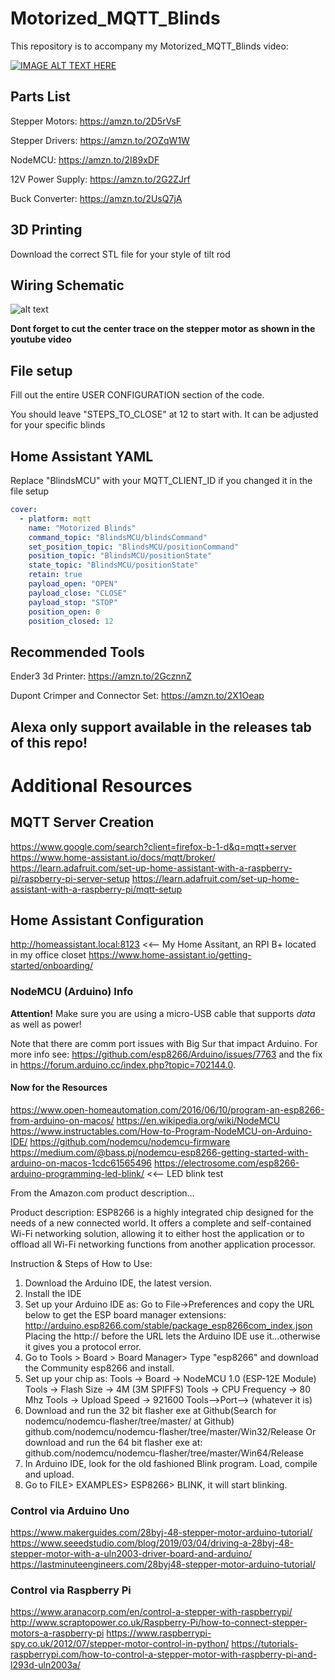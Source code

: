 # Motorized_MQTT_Blinds


This repository is to accompany my Motorized_MQTT_Blinds video:

[![IMAGE ALT TEXT HERE](https://img.youtube.com/vi/1O_1gUFumQM/0.jpg)](https://www.youtube.com/watch?v=1O_1gUFumQM)

## Parts List
Stepper Motors: https://amzn.to/2D5rVsF

Stepper Drivers: https://amzn.to/2OZqW1W

NodeMCU: https://amzn.to/2I89xDF

12V Power Supply: https://amzn.to/2G2ZJrf

Buck Converter: https://amzn.to/2UsQ7jA

## 3D Printing

Download the correct STL file for your style of tilt rod

## Wiring Schematic

![alt text](https://github.com/thehookup/Motorized_MQTT_Blinds/blob/master/Schematic.jpg?raw=true)

**Dont forget to cut the center trace on the stepper motor as shown in the youtube video**

## File setup

Fill out the entire USER CONFIGURATION section of the code.

You should leave "STEPS_TO_CLOSE" at 12 to start with.  It can be adjusted for your specific blinds

## Home Assistant YAML

Replace "BlindsMCU" with your MQTT_CLIENT_ID if you changed it in the file setup

```yaml
cover:
  - platform: mqtt
    name: "Motorized Blinds"
    command_topic: "BlindsMCU/blindsCommand"
    set_position_topic: "BlindsMCU/positionCommand"
    position_topic: "BlindsMCU/positionState"
    state_topic: "BlindsMCU/positionState"
    retain: true
    payload_open: "OPEN"
    payload_close: "CLOSE"
    payload_stop: "STOP"
    position_open: 0
    position_closed: 12
  ```

## Recommended Tools

Ender3 3d Printer: https://amzn.to/2GcznnZ

Dupont Crimper and Connector Set: https://amzn.to/2X1Oeap

## Alexa only support available in the releases tab of this repo!

# Additional Resources

##  MQTT Server Creation
https://www.google.com/search?client=firefox-b-1-d&q=mqtt+server
https://www.home-assistant.io/docs/mqtt/broker/
https://learn.adafruit.com/set-up-home-assistant-with-a-raspberry-pi/raspberry-pi-server-setup
https://learn.adafruit.com/set-up-home-assistant-with-a-raspberry-pi/mqtt-setup

## Home Assistant Configuration
http://homeassistant.local:8123        <<-- My Home Assitant, an RPI B+ located in my office closet
https://www.home-assistant.io/getting-started/onboarding/

### NodeMCU (Arduino) Info

**Attention!** Make sure you are using a micro-USB cable that supports _*data*_ as well as power!

Note that there are comm port issues with Big Sur that impact Arduino.  For more info see:
https://github.com/esp8266/Arduino/issues/7763 and the fix in https://forum.arduino.cc/index.php?topic=702144.0.

#### Now for the Resources
https://www.open-homeautomation.com/2016/06/10/program-an-esp8266-from-arduino-on-macos/
https://en.wikipedia.org/wiki/NodeMCU
https://www.instructables.com/How-to-Program-NodeMCU-on-Arduino-IDE/
https://github.com/nodemcu/nodemcu-firmware
https://medium.com/@bass.pj/nodemcu-esp8266-getting-started-with-arduino-on-macos-1cdc61565496
https://electrosome.com/esp8266-arduino-programming-led-blink/    <<-- LED blink test

From the Amazon.com product description...

Product description:
ESP8266 is a highly integrated chip designed for the needs of a new connected world. It offers a complete and self-contained Wi-Fi networking solution, allowing it to either host the application or to offload all Wi-Fi networking functions from another application processor.

Instruction & Steps of How to Use:

1. Download the Arduino IDE, the latest version.
2. Install the IDE
3. Set up your Arduino IDE as: Go to File->Preferences and copy the URL below to get the ESP board manager extensions: http://arduino.esp8266.com/stable/package_esp8266com_index.json Placing the http:// before the URL lets the Arduino IDE use it...otherwise it gives you a protocol error.
4. Go to Tools > Board > Board Manager> Type "esp8266" and download the Community esp8266 and install.
5. Set up your chip as:
Tools -> Board -> NodeMCU 1.0 (ESP-12E Module)
Tools -> Flash Size -> 4M (3M SPIFFS)
Tools -> CPU Frequency -> 80 Mhz
Tools -> Upload Speed -> 921600
Tools-->Port--> (whatever it is)
6. Download and run the 32 bit flasher exe at Github(Search for nodemcu/nodemcu-flasher/tree/master/ at Github) github.com/nodemcu/nodemcu-flasher/tree/master/Win32/Release Or download and run the 64 bit flasher exe at: github.com/nodemcu/nodemcu-flasher/tree/master/Win64/Release
7. In Arduino IDE, look for the old fashioned Blink program. Load, compile and upload.
8. Go to FILE> EXAMPLES> ESP8266> BLINK, it will start blinking.

### Control via Arduino Uno
https://www.makerguides.com/28byj-48-stepper-motor-arduino-tutorial/
https://www.seeedstudio.com/blog/2019/03/04/driving-a-28byj-48-stepper-motor-with-a-uln2003-driver-board-and-arduino/
https://lastminuteengineers.com/28byj48-stepper-motor-arduino-tutorial/

### Control via Raspberry Pi
https://www.aranacorp.com/en/control-a-stepper-with-raspberrypi/
http://www.scraptopower.co.uk/Raspberry-Pi/how-to-connect-stepper-motors-a-raspberry-pi
https://www.raspberrypi-spy.co.uk/2012/07/stepper-motor-control-in-python/
https://tutorials-raspberrypi.com/how-to-control-a-stepper-motor-with-raspberry-pi-and-l293d-uln2003a/
